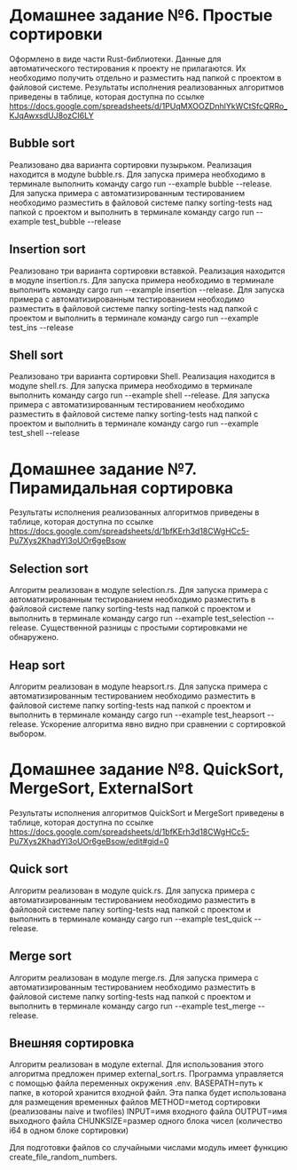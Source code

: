 # Домашнее задание №6. Простые сортировки
Оформлено в виде части Rust-библиотеки.
Данные для автоматического тестирования к проекту не прилагаются. Их необходимо получить отдельно и разместить над папкой с проектом в файловой системе.
Результаты исполнения реализованных алгоритмов приведены в таблице, которая доступна по ссылке https://docs.google.com/spreadsheets/d/1PUqMXOOZDnhlYkWCtSfcQRRo_KJqAwxsdUJ8ozCI6LY

## Bubble sort
Реализовано два варианта сортировки пузырьком. Реализация находится в модуле bubble.rs.
Для запуска примера необходимо в терминале выполнить команду cargo run --example bubble --release.
Для запуска примера с автоматизированным тестированием необходимо разместить в файловой системе папку sorting-tests над папкой с проектом и выполнить в терминале команду cargo run --example test_bubble --release

## Insertion sort
Реализовано три варианта сортировки вставкой. Реализация находится в модуле insertion.rs.
Для запуска примера необходимо в терминале выполнить команду cargo run --example insertion --release.
Для запуска примера с автоматизированным тестированием необходимо разместить в файловой системе папку sorting-tests над папкой с проектом и выполнить в терминале команду cargo run --example test_ins --release

## Shell sort
Реализовано три варианта сортировки Shell. Реализация находится в модуле shell.rs.
Для запуска примера необходимо в терминале выполнить команду cargo run --example shell --release.
Для запуска примера с автоматизированным тестированием необходимо разместить в файловой системе папку sorting-tests над папкой с проектом и выполнить в терминале команду cargo run --example test_shell --release

# Домашнее задание №7. Пирамидальная сортировка
Результаты исполнения реализованных алгоритмов приведены в таблице, которая доступна по ссылке https://docs.google.com/spreadsheets/d/1bfKErh3d18CWgHCc5-Pu7Xys2KhadYl3oUOr6geBsow

## Selection sort
Алгоритм реализован в модуле selection.rs.
Для запуска примера с автоматизированным тестированием необходимо разместить в файловой системе папку sorting-tests над папкой с проектом и выполнить в терминале команду cargo run --example test_selection --release.
Существенной разницы с простыми сортировками не обнаружено.

## Heap sort
Алгоритм реализован в модуле heapsort.rs.
Для запуска примера с автоматизированным тестированием необходимо разместить в файловой системе папку sorting-tests над папкой с проектом и выполнить в терминале команду cargo run --example test_heapsort --release.
Ускорение алгоритма явно видно при сравнении с сортировкой выбором.

# Домашнее задание №8. QuickSort, MergeSort, ExternalSort
Результаты исполнения алгоритмов QuickSort и MergeSort приведены в таблице, которая доступна по ссылке https://docs.google.com/spreadsheets/d/1bfKErh3d18CWgHCc5-Pu7Xys2KhadYl3oUOr6geBsow/edit#gid=0

## Quick sort
Алгоритм реализован в модуле quick.rs.
Для запуска примера с автоматизированным тестированием необходимо разместить в файловой системе папку sorting-tests над папкой с проектом и выполнить в терминале команду cargo run --example test_quick --release.

## Merge sort
Алгоритм реализован в модуле merge.rs.
Для запуска примера с автоматизированным тестированием необходимо разместить в файловой системе папку sorting-tests над папкой с проектом и выполнить в терминале команду cargo run --example test_merge --release.

## Внешняя сортировка
Алгоритм реализован в модуле external.
Для использования этого алгоритма предложен пример external_sort.rs. Программа управляется с помощью файла переменных окружения .env.
BASEPATH=путь к папке, в которой хранится входной файл. Эта папка будет использована для размещения временных файлов
METHOD=метод сортировки (реализованы naive и twofiles)
INPUT=имя входного файла
OUTPUT=имя выходного файла
CHUNKSIZE=размер одного блока чисел (количество i64 в одном блоке сортировки)

Для подготовки файлов со случайными числами модуль имеет функцию create_file_random_numbers.